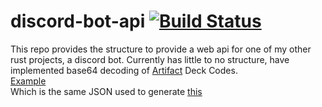 # discord-bot-api [![Build Status](https://travis-ci.com/AlecGoncharow/discord-bot-api.svg?branch=master)](https://travis-ci.com/AlecGoncharow/discord-bot-api)
This repo provides the structure to provide a web api for one of my other rust projects, a discord bot. Currently has little to no structure, have implemented base64 decoding of [Artifact](https://www.playartifact.com/) Deck Codes.  
[Example](https://alec-bots-api.herokuapp.com/artifact/decks/decode/ADCJQQGNrgCCJFBGCC7AhAKBRoMCIwGBksKg0FBLQG7AQhPlRIebWVtZXMy)  
Which is the same JSON used to generate [this](https://www.playartifact.com/d/ADCJQQGNrgCCJFBGCC7AhAKBRoMCIwGBksKg0FBLQG7AQhPlRIebWVtZXMy)
